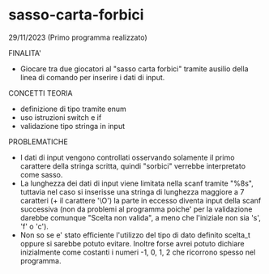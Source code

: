 # sasso-carta-forbici 
29/11/2023 (Primo programma realizzato)

FINALITA'
- Giocare tra due giocatori al "sasso carta forbici" tramite ausilio della linea di comando 
per inserire i dati di input.

CONCETTI TEORIA
- definizione di tipo tramite enum
- uso istruzioni switch e if
- validazione tipo stringa in input

PROBLEMATICHE
- I dati di input vengono controllati osservando solamente il primo carattere della stringa scritta, quindi "sorbici" verrebbe interpretato come sasso.
- La lunghezza dei dati di input viene limitata nella scanf tramite "%8s", tuttavia nel caso si inserisse una stringa di lunghezza maggiore a 7 caratteri (+ il carattere '\O') la parte in eccesso diventa input della scanf successiva (non da problemi al programma poiche' per la validazione darebbe comunque "Scelta non valida", a meno che l'iniziale non sia 's', 'f' o 'c').
- Non so se e' stato efficiente l'utilizzo del tipo di dato definito scelta_t oppure si sarebbe potuto evitare. Inoltre forse avrei potuto dichiare inizialmente come costanti i numeri -1, 0, 1, 2 che ricorrono spesso nel programma.
